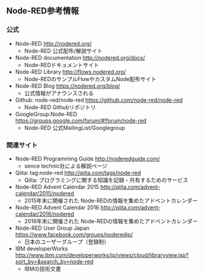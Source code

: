 ## Node-RED参考情報
### 公式
* Node-RED http://nodered.org/
     * Node-RED 公式配布/解説サイト
* Node-RED documentation http://nodered.org/docs/
     * Node-REDドキュメントサイト
* Node-RED Library http://flows.nodered.org/
     * Node-REDのサンプルFlowやカスタムNode配布サイト
* Node-RED Blog https://nodered.org/blog/
     * 公式情報がアナウンスされる
* Github: node-red/node-red https://github.com/node-red/node-red
     * Node-RED Githubリポジトリ
* GoogleGroup:Node-RED https://groups.google.com/forum/#!forum/node-red
     * Node-RED 公式MailingList/Googlegroup
### 関連サイト
* Node-RED Programming Guide http://noderedguide.com/
     * sence technic社による解説ページ
* Qiita: tag:node-red http://qiita.com/tags/node-red
     * Qiita: プログラミングに関する知識を記録・共有するためのサービス
* Node-RED Advent Calendar 2015 http://qiita.com/advent-calendar/2015/nodered
     * 2015年末に開催された Node-REDの情報を集めたアドベントカレンダー
* Node-RED Advent Calendar 2016 http://qiita.com/advent-calendar/2016/nodered
     * 2016年末に開催された Node-REDの情報を集めたアドベントカレンダー
* Node-RED User Group Japan https://www.facebook.com/groups/noderedjp/
     * 日本のユーザーグループ（登録制）
* IBM developerWorks http://www.ibm.com/developerworks/jp/views/cloud/libraryview.jsp?sort_by=&search_by=node-red
     * IBMの技術文書

